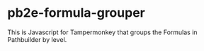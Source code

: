 # pb2e-formula-grouper
This is Javascript for Tampermonkey that groups the Formulas in Pathbuilder by level.
